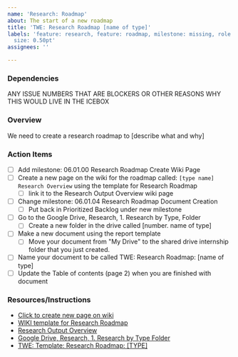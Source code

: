 ```yaml
---
name: 'Research: Roadmap'
about: The start of a new roadmap
title: 'TWE: Research Roadmap [name of type]'
labels: 'feature: research, feature: roadmap, milestone: missing, role: UI/UX research,
  size: 0.50pt'
assignees: ''

---
```


### Dependencies
ANY ISSUE NUMBERS THAT ARE BLOCKERS OR OTHER REASONS WHY THIS WOULD LIVE IN THE ICEBOX

### Overview
We need to create a research roadmap to [describe what and why]

### Action Items
- [ ] Add milestone: 06.01.00 Research Roadmap Create Wiki Page
- [ ] Create a new page on the wiki for the roadmap called: `[type name] Research Overview` using the template for Research Roadmap
  - [ ] link it to the Research Output Overview wiki page
- [ ] Change milestone: 06.01.04 Research Roadmap Document Creation
  - [ ] Put back in Prioritized Backlog under new milestone
- [ ] Go to the Google Drive, Research, 1. Research by Type, Folder
   - [ ] Create a new folder in the drive called [number. name of type]
- [ ] Make a new document using the report template 
  - [ ] Move your document from "My Drive" to the shared drive internship folder that you just created.
- [ ] Name your document to be called TWE: Research Roadmap: [name of type] 
- [ ] Update the Table of contents (page 2) when you are finished with document

### Resources/Instructions
- [Click to create new page on wiki](https://github.com/hackforla/internship/wiki/_new)
- [WIKI template for Research Roadmap](https://github.com/hackforla/internship/wiki/research-roadmap-wiki-template)
- [Research Output Overview](https://github.com/hackforla/internship/wiki/Research-Output-Overview)
-  [Google Drive, Research, 1. Research by Type Folder](https://drive.google.com/drive/folders/1f5Qgq-ikT_UwcgRBuoBamqY0Wacsg9f5)
- [TWE: Template: Research Roadmap: [TYPE]](https://docs.google.com/document/d/1_4ihjsfKFiRNEZQnlihhRMYwPaM7WoSZNauY3GTbdpI/template/preview)
